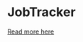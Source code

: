 # JobTracker
[Read more here](https://medium.com/@ryan.taylor/android-mvvm-with-network-status-observables-ft-livedata-rxjava-room-listadapter-and-kotlin-a54c328c707b)
